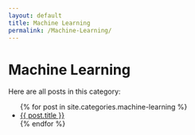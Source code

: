 ```yaml
---
layout: default
title: Machine Learning
permalink: /Machine-Learning/
---
```


# Machine Learning

Here are all posts in this category:

<ul>
  {% for post in site.categories.machine-learning %}
    <li><a href="{{ post.url | relative_url }}">{{ post.title }}</a></li>
  {% endfor %}
</ul>
